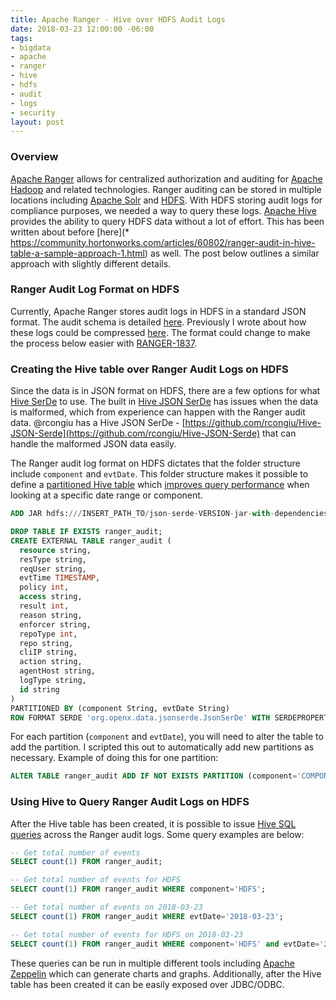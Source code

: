 ```yaml
---
title: Apache Ranger - Hive over HDFS Audit Logs
date: 2018-03-23 12:00:00 -06:00
tags:
- bigdata
- apache
- ranger
- hive
- hdfs
- audit
- logs
- security
layout: post
---
```


### Overview
[Apache Ranger](https://ranger.apache.org/) allows for centralized authorization and auditing for [Apache Hadoop](https://hadoop.apache.org/) and related technologies. Ranger auditing can be stored in multiple locations including [Apache Solr](https://lucene.apache.org/solr/) and [HDFS](http://hadoop.apache.org/docs/current/hadoop-project-dist/hadoop-hdfs/HdfsDesign.html). With HDFS storing audit logs for compliance purposes, we needed a way to query these logs. [Apache Hive](https://hive.apache.org/) provides the ability to query HDFS data without a lot of effort. This has been written about before [here](* https://community.hortonworks.com/articles/60802/ranger-audit-in-hive-table-a-sample-approach-1.html) as well. The post below outlines a similar approach with slightly different details.

### Ranger Audit Log Format on HDFS
Currently, Apache Ranger stores audit logs in HDFS in a standard JSON format. The audit schema is detailed [here](https://cwiki.apache.org/confluence/display/RANGER/Ranger+Audit+Schema). Previously I wrote about how these logs could be compressed [here](/2018/02/26/apache-ranger-hdfs-audit-logging-compression.html). The format could change to make the process below easier with [RANGER-1837](https://issues.apache.org/jira/browse/RANGER-1837).

### Creating the Hive table over Ranger Audit Logs on HDFS
Since the data is in JSON format on HDFS, there are a few options for what [Hive SerDe](https://cwiki.apache.org/confluence/display/Hive/SerDe) to use. The built in [Hive JSON SerDe](https://cwiki.apache.org/confluence/display/Hive/LanguageManual+DDL#LanguageManualDDL-RowFormats&SerDe) has issues when the data is malformed, which from experience can happen with the Ranger audit data. @rcongiu has a Hive JSON SerDe - [https://github.com/rcongiu/Hive-JSON-Serde](https://github.com/rcongiu/Hive-JSON-Serde) that can handle the malformed JSON data easily.

The Ranger audit log format on HDFS dictates that the folder structure include `component` and `evtDate`. This folder structure makes it possible to define a [partitioned Hive table](https://cwiki.apache.org/confluence/display/Hive/LanguageManual+DDL#LanguageManualDDL-AlterPartition) which [improves query performance](https://blog.cloudera.com/blog/2014/08/improving-query-performance-using-partitioning-in-apache-hive/) when looking at a specific date range or component. 

```sql
ADD JAR hdfs:///INSERT_PATH_TO/json-serde-VERSION-jar-with-dependencies.jar;

DROP TABLE IF EXISTS ranger_audit;
CREATE EXTERNAL TABLE ranger_audit (
  resource string,
  resType string,
  reqUser string,
  evtTime TIMESTAMP,
  policy int,
  access string,
  result int,
  reason string,
  enforcer string,
  repoType int,
  repo string,
  cliIP string,
  action string,
  agentHost string,
  logType string,
  id string
)
PARTITIONED BY (component String, evtDate String)
ROW FORMAT SERDE 'org.openx.data.jsonserde.JsonSerDe' WITH SERDEPROPERTIES ( "ignore.malformed.json" = "true");
```

For each partition (`component` and `evtDate`), you will need to alter the table to add the partition. I scripted this out to automatically add new partitions as necessary. Example of doing this for one partition:

```sql
ALTER TABLE ranger_audit ADD IF NOT EXISTS PARTITION (component='COMPONENT_NAME', evtDate='DATE') LOCATION 'DATE_FOLDER';
```

### Using Hive to Query Ranger Audit Logs on HDFS
After the Hive table has been created, it is possible to issue [Hive SQL queries](https://cwiki.apache.org/confluence/display/Hive/LanguageManual+Select) across the Ranger audit logs. Some query examples are below:

```sql
-- Get total number of events
SELECT count(1) FROM ranger_audit;

-- Get total number of events for HDFS
SELECT count(1) FROM ranger_audit WHERE component='HDFS';

-- Get total number of events on 2018-03-23
SELECT count(1) FROM ranger_audit WHERE evtDate='2018-03-23';

-- Get total number of events for HDFS on 2018-03-23
SELECT count(1) FROM ranger_audit WHERE component='HDFS' and evtDate='2018-03-23';
```

These queries can be run in multiple different tools including [Apache Zeppelin](https://zeppelin.apache.org/) which can generate charts and graphs. Additionally, after the Hive table has been created it can be easily exposed over JDBC/ODBC.

